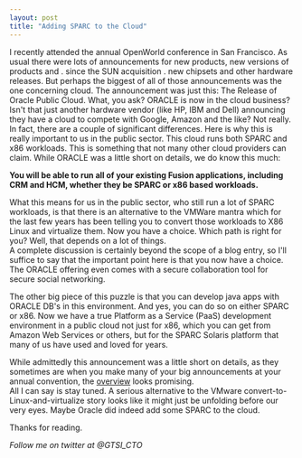 ```yaml
---
layout: post
title: "Adding SPARC to the Cloud"
---
```


I recently attended the annual OpenWorld conference in San Francisco.   As usual there were lots of announcements 
for new products, new versions of products and . since the SUN acquisition . new chipsets and other hardware 
releases.  But perhaps the biggest of all of those announcements was the one concerning cloud.  The announcement 
was just this:  The Release of Oracle Public Cloud. What, you ask?  ORACLE is now in the cloud business?  Isn't 
that just another hardware vendor (like HP, IBM and Dell) announcing they have a cloud to compete with Google, 
Amazon and the like?  Not really.  In fact, there are a couple of significant differences.  Here is why this is 
really important to us in the public sector.  This cloud runs both SPARC and x86 workloads.  This is something 
that not many other cloud providers can claim.  While ORACLE was a little short on details, we do know this much:

**You will be able to run all of your existing Fusion applications, including CRM and HCM, whether they be SPARC 
or x86 based workloads.**

What this means for us in the public sector, who still run a lot of SPARC workloads, is that there is an alternative 
to the VMWare mantra which for the last few years has been telling you to convert those workloads to X86 Linux and 
virtualize them.  Now you have a choice.  Which path is right for you?  Well, that depends on a lot of things.  
A complete discussion is certainly beyond the scope of a blog entry, so I'll suffice to say that the important 
point here is that you now have a choice.  The ORACLE offering even comes with a secure collaboration tool for 
secure social networking.

The other big piece of this puzzle is that you can develop java apps with ORACLE DB's in this environment.  And yes, 
you can do so on either SPARC or x86.  Now we have a true Platform as a Service (PaaS) development environment in 
a public cloud not just for x86, which you can get from Amazon Web Services or others, but for the SPARC Solaris 
platform that many of us have used and loved for years.

While admittedly this announcement was a little short on details, as they sometimes are when you make many 
of your big announcements at your annual convention,  the [overview](http://cloud.oracle.com) looks promising.  
All I can say is stay tuned.  A serious alternative to the VMware convert-to-Linux-and-virtualize story looks 
like it might just be unfolding before our very eyes. Maybe Oracle did indeed add some SPARC to the cloud.

Thanks for reading.

*Follow me on twitter at @GTSI_CTO*
